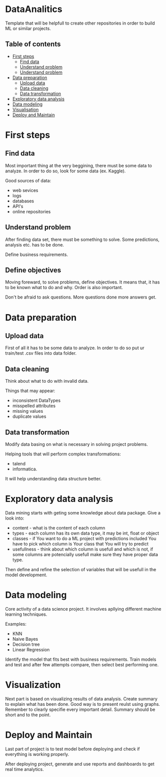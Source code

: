 # DataAnalitics
Template that will be helpfull to create other repositories in order to build ML or similar projects.

## Table of contents
- [First steps](#first-steps)
    * [Find data](#find-data)
    * [Understand problem](#understand-problem)
    * [Understand problem](#understand-problem)
- [Data preparation](#data-preparation)
    * [Upload data](#upload-data)
    * [Data cleaning](#data-cleaning)
    * [Data transformation](#data-transformation)
- [Exploratory data analysis](#exploratory-data-analysis)
- [Data modeling](#data-modeling)
- [Visualisation](#visualization)
- [Deploy and Maintain](#deploy-and-maintain)

# First steps
## Find data
Most important thing at the very beggining, there must be some data to analyze. In order to do so, look for some data (ex. Kaggle).

Good sources of data:
- web sevices
- logs
- databases
- API's 
- online repositories
## Understand problem
After finding data set, there must be something to solve. Some predictions, analysis etc. has to be done.

Define business requirements.
## Define objectives
Moving foreward, to solve problems, define objectives. It means that, it has to be known what to do and why. Order is also important.

Don't be afraid to ask questions. More questions done more answers get.
# Data preparation
## Upload data
First of all it has to be some data to analyze. In order to do so put ur train/test .csv files into data folder.
## Data cleaning
Think about what to do with invalid data.

Things that may appear:
- inconsistent DataTypes
- misspelled attributes
- missing values
- duplicate values
## Data transformation
Modify data basing on what is necessary in solving project problems.

Helping tools that will perform complex transformations:
- talend
- informatica.

It will help understanding data structure better.
# Exploratory data analysis
Data mining starts with geting some knowledge about data package. 
Give a look into:
* content - what is the content of each column
* types - each column has its own data type, it may be int, float or object
* classes - if You want to do a ML project with predictions included You have to pick which column is Your class that You will try to predict
* usefullness - think about which column is usefull and which is not, if some columns are potencially usefull make sure they have proper data type.

Then define and refine the selection of variables that will be usefull in the model development.

# Data modeling
Core activity of a data science project. It involves apllying different machine learning techniques.

Examples:
- KNN
- Naive Bayes
- Decision tree
- Linear Regression

Identify the model that fits best with business requirements. Train models and test and after few attempts compare, then select best performing one.

# Visualization
Next part is based on visualizing results of data analysis. Create summary to explain what has been done. Good way is to present reulst using graphs. 
Remember to clearly specifie every important detail. Summary should be short and to the point.

# Deploy and Maintain

Last part of project is to test model before deploying and check if everything is working properly.

After deploying project, generate and use reports and dashboards to get real time analytics.